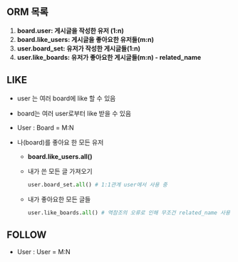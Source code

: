 ## ORM 목록

1. __board.user:  게시글을 작성한 유저 (1:n)__
2. __board.like_users: 게시글을 좋아요한 유저들(m:n)__
3. __user.board_set: 유저가 작성한 게시글들(1:n)__
4. __user.like_boards: 유저가 좋아요한 게시글들(m:n) - related_name__





## LIKE

- user 는 여러 board에 like 할 수 있음
- board는 여러 user로부터 like 받을 수 있음
- User : Board = M:N



- 나(board)를 좋아요 한 모든 유저

  - __board.like_users.all()__

  - 내가 쓴 모든 글 가져오기

    ```python
    user.board_set.all() # 1:1관계 user에서 사용 중
    ```

  - 내가 좋아요한 모든 글들 

    ```python
    user.like_boards.all() # 역참조의 오류로 인해 무조건 related_name 사용
    ```

    




## FOLLOW

- User : User = M:N